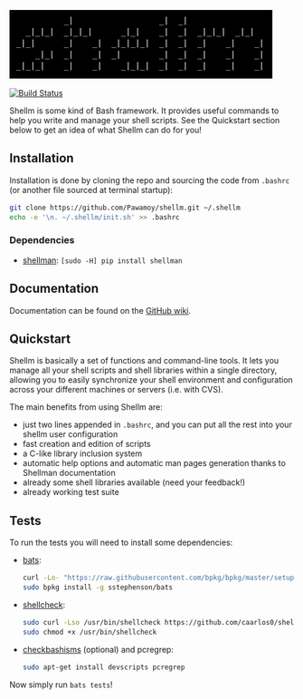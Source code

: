 ![logo](logo.png)

[![Build Status](https://travis-ci.org/Pawamoy/shellm.svg?branch=master)](https://travis-ci.org/Pawamoy/shellm)

Shellm is some kind of Bash framework. It provides useful commands to help you
write and manage your shell scripts. See the Quickstart section below to get an
idea of what Shellm can do for you!

## Installation
Installation is done by cloning the repo and sourcing the code
from `.bashrc` (or another file sourced at terminal startup):

```bash
git clone https://github.com/Pawamoy/shellm.git ~/.shellm
echo -e '\n. ~/.shellm/init.sh' >> .bashrc
```

### Dependencies
- [shellman](https://github.com/Pawamoy/shellman): `[sudo -H] pip install shellman`

## Documentation
Documentation can be found on the [GitHub wiki](https://github.com/Pawamoy/shellm/wiki).

## Quickstart
Shellm is basically a set of functions and command-line tools.
It lets you manage all your shell scripts and shell libraries within a single
directory, allowing you to easily synchronize your shell environment and
configuration across your different machines or servers (i.e. with CVS).

The main benefits from using Shellm are:
- just two lines appended in `.bashrc`, and you can put all the rest into
  your shellm user configuration
- fast creation and edition of scripts
- a C-like library inclusion system
- automatic help options and automatic man pages generation thanks to Shellman
  documentation
- already some shell libraries available (need your feedback!)
- already working test suite

## Tests
To run the tests you will need to install some dependencies:

- [bats](https://github.com/sstephenson/bats):
  ```bash
  curl -Lo- "https://raw.githubusercontent.com/bpkg/bpkg/master/setup.sh" | sudo bash
  sudo bpkg install -g sstephenson/bats
  ```
- [shellcheck](https://github.com/koalaman/shellcheck):
  ```bash
  sudo curl -Lso /usr/bin/shellcheck https://github.com/caarlos0/shellcheck-docker/releases/download/v0.4.5/shellcheck
  sudo chmod +x /usr/bin/shellcheck
  ```
- [checkbashisms](https://sourceforge.net/projects/checkbaskisms/) (optional) and pcregrep:
  ```bash
  sudo apt-get install devscripts pcregrep
  ```

Now simply run `bats tests`!
